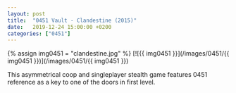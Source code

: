 ```yaml
---
layout: post
title:  "0451 Vault - Clandestine (2015)"
date:   2019-12-24 15:00:00 +0200
categories: ["0451"]
---
```

{% assign img0451 = "clandestine.jpg" %}
[![{{ img0451 }}](/images/0451/{{ img0451 }})](/images/0451/{{ img0451 }})

This asymmetrical coop and singleplayer stealth game features 0451 reference as a key to one of the doors in first level.